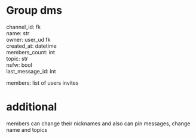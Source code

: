 # Group dms
channel_id: fk  
name: str  
owner: user_ud fk  
created_at: datetime  
members_count: int  
topic: str  
nsfw: bool  
last_message_id: int  

members: list of users
invites  

# additional
members can change their nicknames
and also can pin messages, change name and topics  